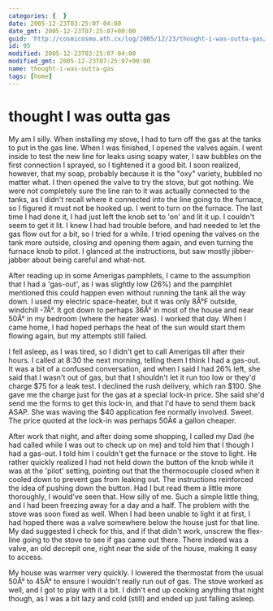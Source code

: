 ```yaml
---
categories: {  }
date: 2005-12-23T03:25:07-04:00
date_gmt: 2005-12-23T07:25:07+00:00
guid: 'http://cosmicosmo.ath.cx/log/2005/12/23/thought-i-was-outta-gas/'
id: 95
modified: 2005-12-23T03:25:07-04:00
modified_gmt: 2005-12-23T07:25:07+00:00
name: thought-i-was-outta-gas
tags: [home]
---
```


thought I was outta gas
=======================

My am I silly.  When installing my stove, I had to turn off the gas at the tanks to put in the gas line.  When I was finished, I opened the valves again.  I went inside to test the new line for leaks using soapy water, I saw bubbles on the first connection I sprayed, so I tightened it a good bit.  I soon realized, however, that my soap, probably because it is the "oxy" variety, bubbled no matter what.  I then opened the valve to try the stove, but got nothing.  We were not completely sure the line ran to it was actually connected to the tanks, as I didn't recall where it connected into the line going to the furnace, so I figured it must not be hooked up.  I went to turn on the furnace.  The last time I had done it, I had just left the knob set to 'on' and lit it up.  I couldn't seem to get it lit.  I knew I had had trouble before, and had needed to let the gas flow out for a bit, so I tried for a while.  I tried opening the valves on the tank more outside, closing and opening them again, and even turning the furnace knob to pilot.  I glanced at the instructions, but saw mostly jibber-jabber about being careful and what-not.

After reading up in some Amerigas pamphlets, I came to the assumption that I had a 'gas-out', as I was slightly low (26%) and the pamphlet mentioned this could happen even without running the tank all the way down.  I used my electric space-heater, but it was only 8Â°F outside, windchill -7Â°.  It got down to perhaps 36Â° in most of the house and near 50Â° in my bedroom (where the heater was).  I worked that day.  When I came home, I had hoped perhaps the heat of the sun would start them flowing again, but my attempts still failed.

I fell asleep, as I was tired, so I didn't get to call Amerigas till after their hours.  I called at 8:30 the next morning, telling them I think I had a gas-out.  It was a bit of a confused conversation, and when I said I had 26% left, she said that I wasn't out of gas, but that I shouldn't let it run too low or they'd charge $75 for a leak test.  I declined the rush delivery, which ran $100.  She gave me the charge just for the gas at a special lock-in price.  She said she'd send me the forms to get this lock-in, and that I'd have to send them back ASAP.  She was waving the $40 application fee normally involved.  Sweet.  The price quoted at the lock-in was perhaps 50Â¢ a gallon cheaper.

After work that night, and after doing some shopping, I called my Dad (he had called while I was out to check up on me) and told him that I though I had a gas-out.  I told him I couldn't get the furnace or the stove to light.  He rather quickly realized I had not held down the button of the knob while it was at the 'pilot' setting, pointing out that the thermocouple closed when it cooled down to prevent gas from leaking out.  The instructions reinforced the idea of pushing down the button.  Had I but read them a little more thoroughly, I would've seen that.  How silly of me.  Such a simple little thing, and I had been freezing away for a day and a half.  The problem with the stove was soon fixed as well.  When I had been unable to light it at first, I had hoped there was a valve somewhere below the house just for that line.  My dad suggested I check for this, and if that didn't work, unscrew the flex-line going to the stove to see if gas came out there.  There indeed was a valve, an old decrepit one, right near the side of the house, making it easy to access.

My house was warmer very quickly.  I lowered the thermostat from the usual 50Â° to 45Â° to ensure I wouldn't really run out of gas.  The stove worked as well, and I got to play with it a bit.  I didn't end up cooking anything that night though, as I was a bit lazy and cold (still) and ended up just falling asleep.
